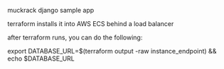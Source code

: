 muckrack django sample app

terraform installs it into AWS ECS behind a load balancer

after terraform runs, you can do the following:

export DATABASE_URL=$(terraform output -raw instance_endpoint) && echo $DATABASE_URL
